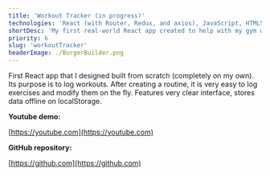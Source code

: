 ```yaml
---
title: 'Workout Tracker (in progress)'
technologies: 'React (with Router, Redux, and axios), JavaScript, HTML5, CSS3'
shortDesc: 'My first real-world React app created to help with my gym workouts.'
priority: 6
slug: 'workoutTracker'
headerImage: ./BurgerBuilder.png
---
```


First React app that I designed built from scratch (completely on my own). Its purpose is to log workouts. After creating a routine, it is very easy to log exercises and modify them on the fly. Features very clear interface, stores data offline on localStorage.

**Youtube demo:**

[https://youtube.com](https://youtube.com)

**GitHub repository:**

[https://github.com](https://github.com)
